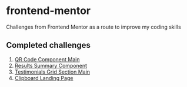 # frontend-mentor
Challenges from Frontend Mentor as a route to improve my coding skills

## Completed challenges

1. [QR Code Component Main](https://devjuans.github.io/frontend-mentor/qr-code-component-main/)
2. [Results Summary Component](https://devjuans.github.io/frontend-mentor/results-summary-component/)
3. [Testimonials Grid Section Main](https://devjuans.github.io/frontend-mentor/testimonials-grid-section-main/)
4. [Clipboard Landing Page](https://devjuans.github.io/frontend-mentor/clipboard-landing-page/)
